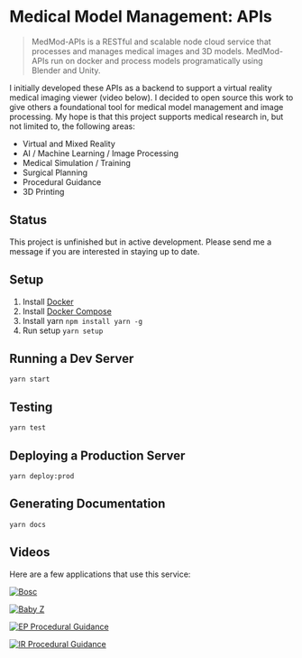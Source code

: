 # Medical Model Management: APIs
> MedMod-APIs is a RESTful and scalable node cloud service that processes and manages medical images and 3D models. MedMod-APIs run on docker and process models programatically using Blender and Unity.

I initially developed these APIs as a backend to support a virtual reality medical imaging viewer (video below). I decided to open source this work to give others a foundational tool for medical model management and image processing. My hope is that this project supports medical research in, but not limited to, the following areas:
- Virtual and Mixed Reality
- AI / Machine Learning / Image Processing
- Medical Simulation / Training
- Surgical Planning
- Procedural Guidance
- 3D Printing

## Status
This project is unfinished but in active development. Please send me a message if you are interested in staying up to date.

## Setup
1. Install [Docker](https://docs.docker.com/install/linux/docker-ce/ubuntu/)
2. Install [Docker Compose](https://docs.docker.com/compose/install/#install-compose)
3. Install yarn `npm install yarn -g`
4. Run setup `yarn setup`

## Running a Dev Server
`yarn start`

## Testing
`yarn test`

## Deploying a Production Server
`yarn deploy:prod`

## Generating Documentation
`yarn docs`

## Videos
Here are a few applications that use this service:

[![Bosc](https://img.youtube.com/vi/H1NS6GyttLg/0.jpg)](https://www.youtube.com/watch?v=H1NS6GyttLg "Bosc")

[![Baby Z](https://i.ytimg.com/vi_webp/8SUFeplhgBI/hqdefault.webp)](https://www.youtube.com/watch?v=8SUFeplhgBI, "Baby Z")

[![EP Procedural Guidance](https://user-images.githubusercontent.com/2764891/44436623-1eb40c80-a56b-11e8-949d-e2d1d00ff861.png)](https://drive.google.com/a/pyrusmedical.com/file/d/1Pss_oNLa64zbB8OdCJjUB1zj7Vb4KNYv/view?usp=drivesdk, "EP Procedural Guidance")

[![IR Procedural Guidance](https://user-images.githubusercontent.com/2764891/44436599-f7f5d600-a56a-11e8-9fde-1a2373b0f44c.png)](https://drive.google.com/a/pyrusmedical.com/file/d/1lUXK06cWIYIcm8cMJcoedTnnCohcmmdV/view?usp=drivesdk, "IR Procedural Guidance")
